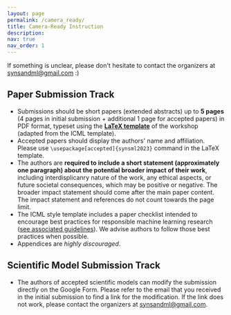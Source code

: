 ```yaml
---
layout: page
permalink: /camera_ready/
title: Camera-Ready Instruction
description:
nav: true
nav_order: 1
---
```


If something is unclear, please don't hesitate to contact the organizers at [synsandml@gmail.com](mailto:synsandml@gmail.com) :)

## Paper Submission Track

- Submissions should be short papers (extended abstracts) up to **5 pages** (4 pages in initial submission + additional 1 page for accepted papers) in PDF format, typeset using the **[LaTeX template](/2023/assets/synsml2023_template.zip)** of the workshop (adapted from the ICML template).
- Accepted papers should display the authors' name and affiliation. Please use `\usepackage[accepted]{synsml2023}` command in the LaTeX template.
- The authors are **required to include a short statement (approximately one paragraph) about the potential broader impact of their work**, including interdisplicanry nature of the work, any ethical aspects, or future societal consequences, which may be positive or negative. The broader impact statement should come after the main paper content. The impact statement and references do not count towards the page limit.
- The ICML style template includes a paper checklist intended to encourage best practices for responsible machine learning research ([see associated guidelines](https://icml.cc/Conferences/2023/PaperGuidelines)). We advise authors to follow those best practices when possible.
- Appendices are *highly discouraged*.

## Scientific Model Submission Track

- The authors of accepted scientific models can modify the submission directly on the Google Form. Please refer to the email that you received in the initial submission to find a link for the modification. If the link does not work, please contact the organizers at [synsandml@gmail.com](mailto:synsandml@gmail.com).
